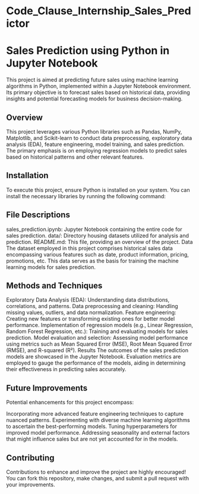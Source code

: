 # Code_Clause_Internship_Sales_Predictor
# Sales Prediction using Python in Jupyter Notebook

This project is aimed at predicting future sales using machine learning algorithms in Python, implemented within a Jupyter Notebook environment. Its primary objective is to forecast sales based on historical data, providing insights and potential forecasting models for business decision-making.

## Overview

This project leverages various Python libraries such as Pandas, NumPy, Matplotlib, and Scikit-learn to conduct data preprocessing, exploratory data analysis (EDA), feature engineering, model training, and sales prediction. The primary emphasis is on employing regression models to predict sales based on historical patterns and other relevant features.

## Installation

To execute this project, ensure Python is installed on your system. You can install the necessary libraries by running the following command:

## File Descriptions
sales_prediction.ipynb: Jupyter Notebook containing the entire code for sales prediction.
data/: Directory housing datasets utilized for analysis and prediction.
README.md: This file, providing an overview of the project.
Data
The dataset employed in this project comprises historical sales data encompassing various features such as date, product information, pricing, promotions, etc. This data serves as the basis for training the machine learning models for sales prediction.

## Methods and Techniques
Exploratory Data Analysis (EDA): Understanding data distributions, correlations, and patterns.
Data preprocessing and cleaning: Handling missing values, outliers, and data normalization.
Feature engineering: Creating new features or transforming existing ones for better model performance.
Implementation of regression models (e.g., Linear Regression, Random Forest Regression, etc.): Training and evaluating models for sales prediction.
Model evaluation and selection: Assessing model performance using metrics such as Mean Squared Error (MSE), Root Mean Squared Error (RMSE), and R-squared (R²).
Results
The outcomes of the sales prediction models are showcased in the Jupyter Notebook. Evaluation metrics are employed to gauge the performance of the models, aiding in determining their effectiveness in predicting sales accurately.

## Future Improvements
Potential enhancements for this project encompass:

Incorporating more advanced feature engineering techniques to capture nuanced patterns.
Experimenting with diverse machine learning algorithms to ascertain the best-performing models.
Tuning hyperparameters for improved model performance.
Addressing seasonality and external factors that might influence sales but are not yet accounted for in the models.

## Contributing
Contributions to enhance and improve the project are highly encouraged! You can fork this repository, make changes, and submit a pull request with your improvements.
